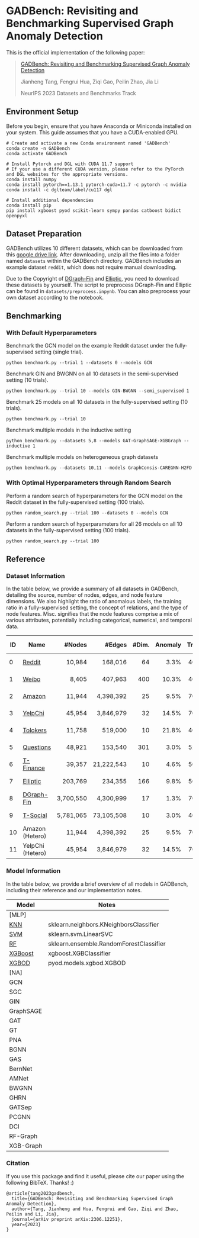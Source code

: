 # GADBench: Revisiting and Benchmarking Supervised Graph Anomaly Detection

This is the official implementation of the following paper:

> [GADBench: Revisiting and Benchmarking Supervised Graph Anomaly Detection](https://arxiv.org/abs/2306.12251)
>
> Jianheng Tang, Fengrui Hua, Ziqi Gao, Peilin Zhao, Jia Li
>
> NeurIPS 2023 Datasets and Benchmarks Track

Environment Setup
-----------------

Before you begin, ensure that you have Anaconda or Miniconda installed on your system. This guide assumes that you have a CUDA-enabled GPU.

```shell
# Create and activate a new Conda environment named 'GADBench'
conda create -n GADBench
conda activate GADBench

# Install Pytorch and DGL with CUDA 11.7 support
# If your use a different CUDA version, please refer to the PyTorch and DGL websites for the appropriate versions.
conda install numpy
conda install pytorch==1.13.1 pytorch-cuda=11.7 -c pytorch -c nvidia
conda install -c dglteam/label/cu117 dgl

# Install additional dependencies
conda install pip
pip install xgboost pyod scikit-learn sympy pandas catboost bidict openpyxl
```

Dataset Preparation
-------------------

GADBench utilizes 10 different datasets, which can be downloaded from this [google drive link](https://drive.google.com/file/d/1txzXrzwBBAOEATXmfKzMUUKaXh6PJeR1/view?usp=sharing). After downloading, unzip all the files into a folder named `datasets` within the GADBench directory. GADBench includes an example dataset `reddit`, which does not require manual downloading.

Due to the Copyright of [DGraph-Fin](https://dgraph.xinye.com/introduction) and [Elliptic](https://www.kaggle.com/datasets/ellipticco/elliptic-data-set), you need to download these datasets by yourself. The script to preprocess DGraph-Fin and Elliptic can be found in `datasets/preprocess.inpynb`. You can also preprocess your own dataset according to the notebook.

Benchmarking
------------

### With Default Hyperparameters

Benchmark the GCN model on the example Reddit dataset under the fully-supervised setting (single trial).

```
python benchmark.py --trial 1 --datasets 0 --models GCN
```

Benchmark GIN and BWGNN on all 10 datasets in the semi-supervised setting (10 trials).

```
python benchmark.py --trial 10 --models GIN-BWGNN --semi_supervised 1 
```

Benchmark 25 models on all 10 datasets in the fully-supervised setting (10 trials).

```
python benchmark.py --trial 10
```

Benchmark multiple models in the inductive setting

```
python benchmark.py --datasets 5,8 --models GAT-GraphSAGE-XGBGraph --inductive 1
```

Benchmark multiple models on heterogeneous graph datasets

```
python benchmark.py --datasets 10,11 --models GraphConsis-CAREGNN-H2FD
```

### With Optimal Hyperparameters through Random Search

Perform a random search of hyperparameters for the GCN model on the Reddit dataset in the fully-supervised setting (100 trials).

```
python random_search.py --trial 100 --datasets 0 --models GCN
```

Perform a random search of hyperparameters for all 26 models on all 10 datasets in the fully-supervised setting (100 trials).

```
python random_search.py --trial 100
```

## Reference

### Dataset Information

In the table below, we provide a summary of all datasets in GADBench, detailing the source, number of nodes, edges, and node feature dimensions. We also highlight the ratio of anomalous labels, the training ratio in a fully-supervised setting, the concept of relations, and the type of node features. Misc. signifies that the node features comprise a mix of various attributes, potentially including categorical, numerical, and temporal data.

| ID | Name                                                                                                        |    #Nodes |     #Edges | #Dim. | Anomaly | Train | Relation Concept     | Feature Type      |
| -- | ----------------------------------------------------------------------------------------------------------- | --------: | ---------: | ----: | ------: | ----: | -------------------- | ----------------- |
| 0  | [Reddit](https://github.com/pygod-team/data)                                                                   |    10,984 |    168,016 |    64 |   3.3\% |  40\% | Under Same Post      | Text Embedding    |
| 1  | [Weibo](https://github.com/pygod-team/data)                                                                    |     8,405 |    407,963 |   400 |  10.3\% |  40\% | Under Same Hashtag   | Text Embedding    |
| 2  | [Amazon](https://docs.dgl.ai/en/latest/generated/dgl.data.FraudAmazonDataset.html#dgl.data.FraudAmazonDataset) |    11,944 |  4,398,392 |    25 |   9.5\% |  70\% | Review Correlation   | Misc. Information |
| 3  | [YelpChi](https://docs.dgl.ai/en/latest/generated/dgl.data.FraudYelpDataset.html#dgl.data.FraudYelpDataset)    |    45,954 |  3,846,979 |    32 |  14.5\% |  70\% | Reviewer Interaction | Misc. Information |
| 4  | [Tolokers](https://docs.dgl.ai/en/latest/generated/dgl.data.TolokersDataset.html)                              |    11,758 |    519,000 |    10 |  21.8\% |  40\% | Work Collaboration   | Misc. Information |
| 5  | [Questions](https://docs.dgl.ai/en/latest/generated/dgl.data.QuestionsDataset.html)                            |    48,921 |    153,540 |   301 |   3.0\% |  52\% | Question Answering   | Text Embedding    |
| 6  | [T-Finance](https://github.com/squareRoot3/Rethinking-Anomaly-Detection)                                       |    39,357 | 21,222,543 |    10 |   4.6\% |  50\% | Transaction Record   | Misc. Information |
| 7  | [Elliptic](https://www.kaggle.com/datasets/ellipticco/elliptic-data-set)                                       |   203,769 |    234,355 |   166 |   9.8\% |  50\% | Payment Flow         | Misc. Information |
| 8  | [DGraph-Fin](https://dgraph.xinye.com/)                                                                        | 3,700,550 |  4,300,999 |    17 |   1.3\% |  70\% | Loan Guarantor       | Misc. Information |
| 9  | [T-Social](https://github.com/squareRoot3/Rethinking-Anomaly-Detection)                                        | 5,781,065 | 73,105,508 |    10 |   3.0\% |  40\% | Social Friendship    | Misc. Information |
| 10 | Amazon (Hetero)                                                                                             |    11,944 |  4,398,392 |    25 |   9.5\% |  70\% | Review Correlation   | Misc. Information |
| 11 | YelpChi (Hetero)                                                                                            |    45,954 |  3,846,979 |    32 |  14.5\% |  70\% | Reviewer Interaction | Misc. Information |

### Model Information

In the table below, we provide a brief overview of all models in GADBench, including their reference and our implementation notes.

| Model                                                                                                  | Notes                                   |
| ------------------------------------------------------------------------------------------------------ | --------------------------------------- |
| [MLP]                                                                                                  |                                         |
| [KNN](https://scikit-learn.org/stable/modules/generated/sklearn.neighbors.KNeighborsClassifier.html)      | sklearn.neighbors.KNeighborsClassifier  |
| [SVM](https://scikit-learn.org/stable/modules/generated/sklearn.svm.LinearSVC.html#sklearn.svm.LinearSVC) | sklearn.svm.LinearSVC                   |
| [RF](https://scikit-learn.org/stable/modules/generated/sklearn.ensemble.RandomForestClassifier.html)      | sklearn.ensemble.RandomForestClassifier |
| [XGBoost](https://xgboost.readthedocs.io/en/stable/python/python_api.html)                                | xgboost.XGBClassifier                   |
| [XGBOD](https://pyod.readthedocs.io/en/latest/pyod.models.html#module-pyod.models.xgbod)                  | pyod.models.xgbod.XGBOD                 |
| [NA]                                                                                                   |                                         |
| GCN                                                                                                    |                                         |
| SGC                                                                                                    |                                         |
| GIN                                                                                                    |                                         |
| GraphSAGE                                                                                              |                                         |
| GAT                                                                                                    |                                         |
| GT                                                                                                     |                                         |
| PNA                                                                                                    |                                         |
| BGNN                                                                                                   |                                         |
| GAS                                                                                                    |                                         |
| BernNet                                                                                                |                                         |
| AMNet                                                                                                  |                                         |
| BWGNN                                                                                                  |                                         |
| GHRN                                                                                                   |                                         |
| GATSep                                                                                                 |                                         |
| PCGNN                                                                                                  |                                         |
| DCI                                                                                                    |                                         |
| RF-Graph                                                                                               |                                         |
| XGB-Graph                                                                                              |                                         |

### Citation

If you use this package and find it useful, please cite our paper using the following BibTeX. Thanks! :)

```
@article{tang2023gadbench,
  title={GADBench: Revisiting and Benchmarking Supervised Graph Anomaly Detection},
  author={Tang, Jianheng and Hua, Fengrui and Gao, Ziqi and Zhao, Peilin and Li, Jia},
  journal={arXiv preprint arXiv:2306.12251},
  year={2023}
}
```
